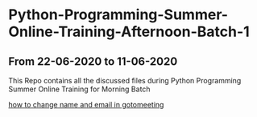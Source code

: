 # Python-Programming-Summer-Online-Training-Afternoon-Batch-1
## From 22-06-2020 to 11-06-2020

This Repo contains all the discussed files during Python Programming Summer Online Training for Morning Batch

[how to change name and email in gotomeeting](https://github.com/AP-State-Skill-Development-Corporation/Python-SIP-Afternoon-Batch-1/blob/master/Day1_22june2020/Gotomeeting/to_change_name_and_email_in_gotomeeting.ipynb)
